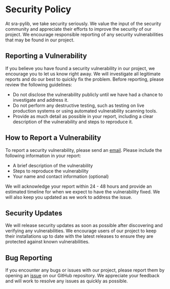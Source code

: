 # Security Policy
At sra-pylib, we take security seriously. We value the input of the security community and appreciate their efforts to improve the security of our project. We encourage responsible reporting of any security vulnerabilities that may be found in our project.

## Reporting a Vulnerability
If you believe you have found a security vulnerability in our project, we encourage you to let us know right away. We will investigate all legitimate reports and do our best to quickly fix the problem. Before reporting, please review the following guidelines:

- Do not disclose the vulnerability publicly until we have had a chance to investigate and address it.
- Do not perform any destructive testing, such as testing on live production systems or using automated vulnerability scanning tools.
- Provide as much detail as possible in your report, including a clear description of the vulnerability and steps to reproduce it.

## How to Report a Vulnerability
To report a security vulnerability, please send an [email](mailto:tahsin.ict@outlook.com?subject=GlimpseGrid:%20Security%20Issue%20Report). Please include the following information in your report:

- A brief description of the vulnerability
- Steps to reproduce the vulnerability
- Your name and contact information (optional)

We will acknowledge your report within 24 - 48 hours and provide an estimated timeline for when we expect to have the vulnerability fixed. We will also keep you updated as we work to address the issue.

## Security Updates
We will release security updates as soon as possible after discovering and verifying any vulnerabilities. We encourage users of our project to keep their installations up to date with the latest releases to ensure they are protected against known vulnerabilities.

## Bug Reporting
If you encounter any bugs or issues with our project, please report them by opening an [issue](https://github.com/Sayad-Uddin-Tahsin/GlimpseGrid/issues/new?labels=bug&template=bug_report.md&title=%5BBUG%5D) on our GitHub repository. We appreciate your feedback and will work to resolve any issues as quickly as possible.
